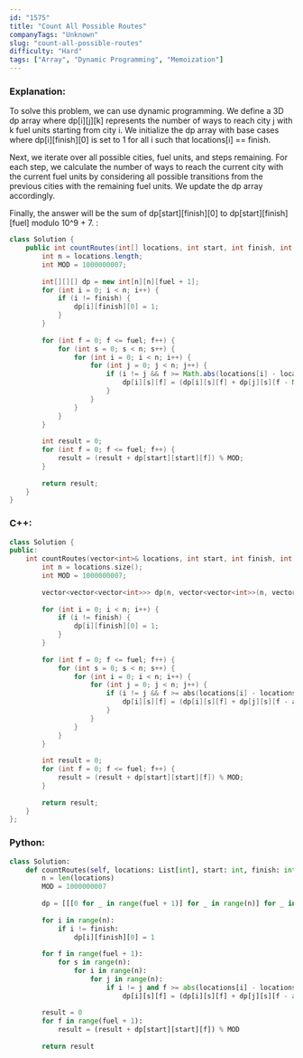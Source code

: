 ```yaml
---
id: "1575"
title: "Count All Possible Routes"
companyTags: "Unknown"
slug: "count-all-possible-routes"
difficulty: "Hard"
tags: ["Array", "Dynamic Programming", "Memoization"]
---
```


### Explanation:
To solve this problem, we can use dynamic programming. We define a 3D dp array where dp[i][j][k] represents the number of ways to reach city j with k fuel units starting from city i. We initialize the dp array with base cases where dp[i][finish][0] is set to 1 for all i such that locations[i] == finish.

Next, we iterate over all possible cities, fuel units, and steps remaining. For each step, we calculate the number of ways to reach the current city with the current fuel units by considering all possible transitions from the previous cities with the remaining fuel units. We update the dp array accordingly.

Finally, the answer will be the sum of dp[start][finish][0] to dp[start][finish][fuel] modulo 10^9 + 7.
:
```java
class Solution {
    public int countRoutes(int[] locations, int start, int finish, int fuel) {
        int n = locations.length;
        int MOD = 1000000007;
        
        int[][][] dp = new int[n][n][fuel + 1];
        for (int i = 0; i < n; i++) {
            if (i != finish) {
                dp[i][finish][0] = 1;
            }
        }
        
        for (int f = 0; f <= fuel; f++) {
            for (int s = 0; s < n; s++) {
                for (int i = 0; i < n; i++) {
                    for (int j = 0; j < n; j++) {
                        if (i != j && f >= Math.abs(locations[i] - locations[j])) {
                            dp[i][s][f] = (dp[i][s][f] + dp[j][s][f - Math.abs(locations[i] - locations[j])]) % MOD;
                        }
                    }
                }
            }
        }
        
        int result = 0;
        for (int f = 0; f <= fuel; f++) {
            result = (result + dp[start][start][f]) % MOD;
        }
        
        return result;
    }
}
```

### C++:
```cpp
class Solution {
public:
    int countRoutes(vector<int>& locations, int start, int finish, int fuel) {
        int n = locations.size();
        int MOD = 1000000007;
        
        vector<vector<vector<int>>> dp(n, vector<vector<int>>(n, vector<int>(fuel + 1, 0)));
        
        for (int i = 0; i < n; i++) {
            if (i != finish) {
                dp[i][finish][0] = 1;
            }
        }
        
        for (int f = 0; f <= fuel; f++) {
            for (int s = 0; s < n; s++) {
                for (int i = 0; i < n; i++) {
                    for (int j = 0; j < n; j++) {
                        if (i != j && f >= abs(locations[i] - locations[j])) {
                            dp[i][s][f] = (dp[i][s][f] + dp[j][s][f - abs(locations[i] - locations[j])]) % MOD;
                        }
                    }
                }
            }
        }
        
        int result = 0;
        for (int f = 0; f <= fuel; f++) {
            result = (result + dp[start][start][f]) % MOD;
        }
        
        return result;
    }
};
```

### Python:
```python
class Solution:
    def countRoutes(self, locations: List[int], start: int, finish: int, fuel: int) -> int:
        n = len(locations)
        MOD = 1000000007
        
        dp = [[[0 for _ in range(fuel + 1)] for _ in range(n)] for _ in range(n)]
        
        for i in range(n):
            if i != finish:
                dp[i][finish][0] = 1
        
        for f in range(fuel + 1):
            for s in range(n):
                for i in range(n):
                    for j in range(n):
                        if i != j and f >= abs(locations[i] - locations[j]):
                            dp[i][s][f] = (dp[i][s][f] + dp[j][s][f - abs(locations[i] - locations[j])]) % MOD
        
        result = 0
        for f in range(fuel + 1):
            result = (result + dp[start][start][f]) % MOD
        
        return result
```